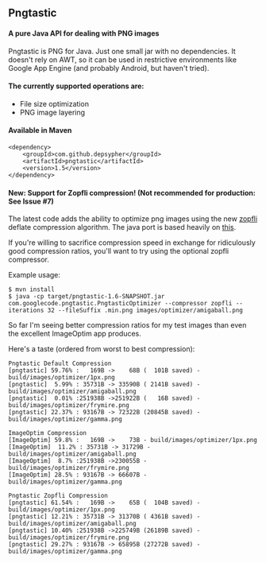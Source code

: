 ## Pngtastic

#### A pure Java API for dealing with PNG images

Pngtastic is PNG for Java. Just one small jar with no dependencies. It doesn't rely on AWT, so it can be used in restrictive environments like Google App Engine (and probably Android, but haven't tried).

#### The currently supported operations are:
- File size optimization
- PNG image layering

#### Available in Maven
    <dependency>
        <groupId>com.github.depsypher</groupId>
        <artifactId>pngtastic</artifactId>
        <version>1.5</version>
    </dependency>

#### New: Support for Zopfli compression! (Not recommended for production: See Issue #7)
The latest code adds the ability to optimize png images using the new [zopfli](https://code.google.com/p/zopfli/) deflate compression algorithm. The java port is based heavily on [this](https://github.com/eustas/CafeUndZopfli).

If you're willing to sacrifice compression speed in exchange for ridiculously good compression ratios, you'll want to try using the optional zopfli compressor.

Example usage:

    $ mvn install
    $ java -cp target/pngtastic-1.6-SNAPSHOT.jar com.googlecode.pngtastic.PngtasticOptimizer --compressor zopfli --iterations 32 --fileSuffix .min.png images/optimizer/amigaball.png

So far I'm seeing better compression ratios for my test images than even the excellent ImageOptim app produces.

Here's a taste (ordered from worst to best compression):

    Pngtastic Default Compression
    [pngtastic] 59.76% :   169B ->    68B (  101B saved) - build/images/optimizer/1px.png
    [pngtastic]  5.99% : 35731B -> 33590B ( 2141B saved) - build/images/optimizer/amigaball.png
    [pngtastic]  0.01% :251938B ->251922B (   16B saved) - build/images/optimizer/frymire.png
    [pngtastic] 22.37% : 93167B -> 72322B (20845B saved) - build/images/optimizer/gamma.png

    ImageOptim Compression
    [ImageOptim] 59.8% :   169B ->    73B - build/images/optimizer/1px.png
    [ImageOptim]  11.2% : 35731B -> 31729B - build/images/optimizer/amigaball.png
    [ImageOptim]  8.7% :251938B ->230055B - build/images/optimizer/frymire.png
    [ImageOptim] 28.5% : 93167B -> 66607B - build/images/optimizer/gamma.png

    Pngtastic Zopfli Compression
    [pngtastic] 61.54% :   169B ->    65B (  104B saved) - build/images/optimizer/1px.png
    [pngtastic] 12.21% : 35731B -> 31370B ( 4361B saved) - build/images/optimizer/amigaball.png
    [pngtastic] 10.40% :251938B ->225749B (26189B saved) - build/images/optimizer/frymire.png
    [pngtastic] 29.27% : 93167B -> 65895B (27272B saved) - build/images/optimizer/gamma.png
